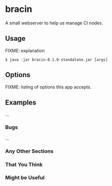 # bracin

A small webserver to help us manage CI nodes.

## Usage

FIXME: explanation

    $ java -jar bracin-0.1.0-standalone.jar [args]

## Options

FIXME: listing of options this app accepts.

## Examples

...

### Bugs

...

### Any Other Sections
### That You Think
### Might be Useful
